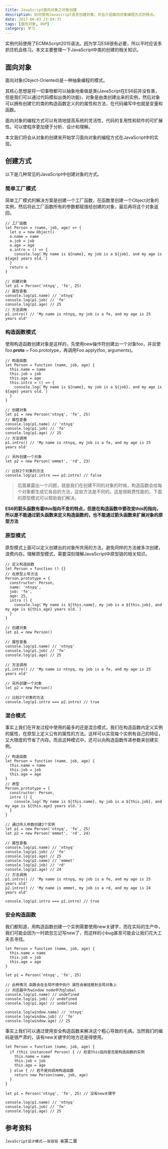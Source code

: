 ```yaml
---
title: JavaScript面向对象之对象创建
description: 如何使用Javascript语言创建对象，并且介绍面向对象编程方式的特点。
date: 2017-06-03 22:04:37
tags: [面向对象, OOP]
category: 学习
---
```


实例代码使用了ECMAScript2015语法。因为学习ES6很有必要，所以平时应该多抓住机会练习。本文主要整理一下JavaScript中类的创建的相关知识。<!-- more -->

## 面向对象

面向对象(Object-Oriented)是一种抽象编程的模式。

其核心思想是将一切事物都可以抽象地看做是类(JavaScript在ES6前并没有类，但是我们可以通过代码模拟出类的功能)，对象是由类创建出来的实例，然后对象可以拥有创建它的类的构造函数定义的的属性和方法，在代码编写中也就是变量和函数。

面向对象的编程方式可以有效地提高系统的灵活性，代码的复用性和软件的可扩展性。可以使程序更加便于分析、设计和理解。

本文我们将会从对象的创建来开始学习面向对象的编程方式在JavaScript中的实现。


## 创建方式

以下是几种常见的JavaScript中创建对象的方式。

### 简单工厂模式

简单工厂模式的解决方案是创建一个工厂函数，在函数里创建一个Object对象的实例，然后将此工厂函数所有的参数都赋值给创建的对象，最后再将这个对象返回。

```
// 工厂函数
let Person = (name, job, age) => {
  let o = new Object()
  o.name = name
  o.job = job
  o.age = age
  o.intro = () => {
    console.log(`My name is ${name}, my job is a ${job}, and my age is ${age} years old.`)
  }
  return o
}

// 创建对象
let p1 = Person('ntnyq', 'fe', 25)
// 属性查看
console.log(p1.name) // 'ntnyq'
console.log(p1.job) // 'fe'
console.log(p1.age) // 25
// 方法调用
p1.intro() // 'My name is ntnyq, my job is a fe, and my age is 25 years old'
```

### 构造函数模式

使用构造函数创建对象是这样的，先使用new操作符创建出一个对象foo，并且使foo.__proto__ = Foo.prototype，再调用Foo.apply(foo, arguments)。

```
// 构造函数
let Person = function (name, job, age) {
  this.name = name
  this.job = job
  this.age = age
  this.intro = () => {
    console.log(`My name is ${name}, my job is a ${job}, and my age is ${age} years old.`)
  }
}

// 创建对象
let p1 = new Person('ntnyq', 'fe', 25)
// 属性查看
console.log(p1.name) // 'ntnyq'
console.log(p1.job) // 'fe'
console.log(p1.age) // 25
// 方法调用
p1.intro() // 'My name is ntnyq, my job is a fe, and my age is 25 years old'

// 另外创建一个对象
let p2 = new Person('emmet', 'rd', 23)

// 比较2个对象的方法
console.log(p1.intro === p2.intro) // false
```

> 后面暴露出一个问题，就是我们在创建不同的对象的时候，构造函数会给每个对象都生成它各自的方法，这些方法是不同的。这是很耗费性能的。下面的原型模式可以帮助我们解决。

**ES6的箭头函数有着this指向不变的特点，但是在构造函数中要改变this的指向，所以是不能通过箭头函数来定义构造函数的，也不能通过箭头函数来扩展对象的原型方法**

### 原型模式

原型模式上面可以定义创建出的对象所共用的方法，避免同样的方法被多次创建，浪费内存。理解原型模式，需要深刻理解JavaScript中原型链的相关知识。

```
// 定义构造函数
let Person = function () {}
// 在原型上写方法
Person.prototype = {
  constructor: Person,
  name: 'ntnyq',
  job: 'fe',
  age: 25,
  intro () {
    console.log(`My name is ${this.name}, my job is a ${this.job}, and my age is ${this.age} years old.`)
  }
}

// 创建对象
let p1 = new Person()

// 属性查看
console.log(p1.name) // 'ntnyq'
console.log(p1.job) // 'fe'
console.log(p1.age) // 25

// 方法调用
p1.intro() // 'My name is ntnyq, my job is a fe, and my age is 25 years old'

// 另外创建一个对象
let p2 = new Person()

// 比较2个对象的方法
console.log(p1.intro === p2.intro) // true
```

### 混合模式

事实上我们在开发过程中使用的最多的还是混合模式，我们在构造函数内定义实例的属性，在原型上定义公有的属性的方法。这样可以实现每个实例有自己的特征，又大限度的节省了内存。而且这种模式中，还可以向构造函数传递参数来创建实例。

```
// 构造函数
let Person = function (name, job, age) {
  this.name = name
  this.job = job
  this.age = age
}
// 原型
Person.prototype = {
  constructor: Person,
  intro () {
    console.log(`My name is ${this.name}, my job is a ${this.job}, and my age is ${this.age} years old.`)
  }
}

// 通过传入参数创建2个实例
let p1 = new Person('ntnyq', 'fe', 25)
let p2 = new Person('emmet', 'rd', 24)

// 属性查看
console.log(p1.name) // 'ntnyq'
console.log(p1.job) // 'fe'
console.log(p1.age) // 25
console.log(p2.name) // 'emmet'
console.log(p2.job) // 'rd'
console.log(p2.age) // 24
// 方法调用
p1.intro() // 'My name is ntnyq, my job is a fe, and my age is 25 years old'
p2.intro() // 'My name is emmet, my job is a rd, and my age is 24 years old'

console.log(p2.intro === p1.intro) // true
```

### 安全构造函数

我们都知道，用构造函数创建一个实例需要使用new关键字，而在实际的生产中，我们可能会因为一时疏忽忘记写new了，而这样的小bug甚至可能会让我们花大工夫去寻找。

```
let Person = function (name, job, age) {
  this.name = name
  this.job = job
  this.age = age
}

let p1 = Person('ntnyq', 'fe', 25)

// 此种情况 函数会在全局环境中执行 属性会被挂载到全局对象上
// 浏览器中为window node中为global
console.log(p1.name) // undefined
console.log(p1.job) // undefined
console.log(p1.age) // undefined

console.log(window.name) // 'ntnyq'
console.log(window.job) // 'fe'
console.log(window.age) // 25
```

事实上我们可以通过使用安全构造函数来解决这个粗心导致的毛病。当然我们的编码是很严肃的，该有new关键字的地方还是得使用。

```
let Person = function (name, job, age) {
  if (this instanceof Person) { // 检查this指向是否是构造函数的实例
    this.name = name
    this.job = job
    this.age = age
  } else { // 若不是则调用构造函数
    return new Person(name, job, age)
  }
}

let p1 = Person('ntnyq', 'fe', 25) // 没有new关键字

console.log(p1.name) // 'ntnyq'
console.log(p1.job) // 'fe'
console.log(p1.age) // 25
```

## 参考资料

`JavaScript设计模式——张容铭 著`第二章

